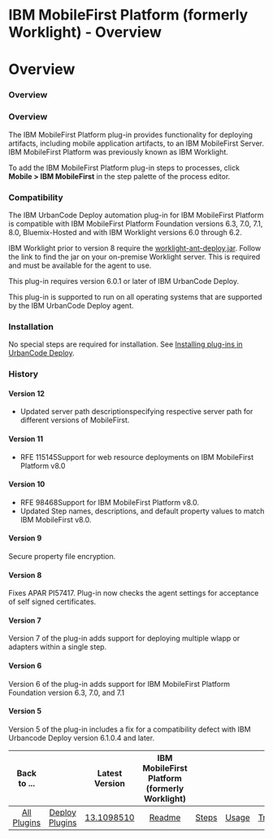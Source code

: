 
IBM MobileFirst Platform (formerly Worklight) - Overview
========================================================

# Overview



### Overview




 


### Overview


The IBM MobileFirst Platform plug-in provides functionality for deploying artifacts, including mobile application artifacts, to an IBM MobileFirst Server. IBM MobileFirst Platform was previously known as IBM Worklight.


To add the IBM MobileFirst Platform plug-in steps to processes, click **Mobile > IBM MobileFirst** in the step palette of the process editor.


### Compatibility


The IBM UrbanCode Deploy automation plug-in for IBM MobileFirst Platform is compatible with IBM MobileFirst Platform Foundation versions 6.3, 7.0, 7.1, 8.0, Bluemix-Hosted and with IBM Worklight versions 6.0 through 6.2.


IBM Worklight prior to version 8 require the [worklight-ant-deploy.jar](https://www.ibm.com/support/knowledgecenter/SSZH4A_6.1.0/com.ibm.worklight.deploy.doc/devref/r_ant_tasks_buld_deploy_adapters.html). Follow the link to find the jar on your on-premise Worklight server. This is required and must be available for the agent to use.


This plug-in requires version 6.0.1 or later of IBM UrbanCode Deploy.


This plug-in is supported to run on all operating systems that are supported by the IBM UrbanCode Deploy agent.


### Installation


No special steps are required for installation. See [Installing plug-ins in UrbanCode Deploy](https://www.urbancode.com/resource/installing-plug-ins-in-urbancode-products/ "Installing plug-ins in UrbanCode Deploy").


### History


#### Version 12


* Updated server path descriptionspecifying respective server path for different versions of MobileFirst.


#### Version 11


* RFE 115145Support for web resource deployments on IBM MobileFirst Platform v8.0


#### Version 10


* RFE 98468Support for IBM MobileFirst Platform v8.0.
* Updated Step names, descriptions, and default property values to match IBM MobileFirst v8.0.


#### Version 9


Secure property file encryption.


#### Version 8


Fixes APAR PI57417. Plug-in now checks the agent settings for acceptance of self signed certificates.


#### Version 7


Version 7 of the plug-in adds support for deploying multiple wlapp or adapters within a single step.


#### Version 6


Version 6 of the plug-in adds support for IBM MobileFirst Platform Foundation version 6.3, 7.0, and 7.1


#### Version 5


Version 5 of the plug-in includes a fix for a compatibility defect with IBM Urbancode Deploy version 6.1.0.4 and later.




|Back to ...||Latest Version|IBM MobileFirst Platform (formerly Worklight) |||||
| :---: | :---: | :---: | :---: | :---: | :---: | :---: | :---: |
|[All Plugins](../../index.md)|[Deploy Plugins](../README.md)|[13.1098510](https://raw.githubusercontent.com/UrbanCode/IBM-UCD-PLUGINS/main/files/air-worklight/ibm-mobilefirst-13.1098510.zip)|[Readme](README.md)|[Steps](steps.md)|[Usage](usage.md)|[Troubleshooting](troubleshooting.md)|[Downloads](downloads.md)|
